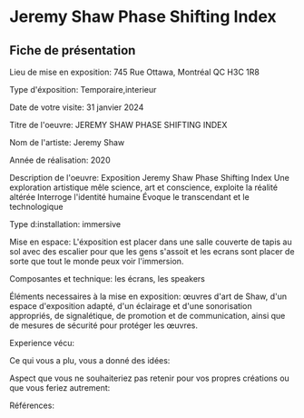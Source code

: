 # Jeremy Shaw Phase Shifting Index
## Fiche de présentation

Lieu de mise en exposition: 745 Rue Ottawa, Montréal QC H3C 1R8

Type d'éxposition: Temporaire,interieur

Date de votre visite: 31 janvier 2024

Titre de l'oeuvre: JEREMY SHAW PHASE SHIFTING INDEX

Nom de l'artiste: Jeremy Shaw

Année de réalisation: 2020

Description de l'oeuvre: Exposition Jeremy Shaw Phase Shifting Index
Une exploration artistique mêle science, art et conscience, exploite la réalité altérée 
Interroge l'identité humaine 
Évoque le transcendant et le technologique

Type d:installation: immersive

Mise en espace: L'éxposition est placer dans une salle couverte de tapis au sol avec des escalier pour que les gens s'assoit et les ecrans sont placer de sorte que tout le monde peux voir l'immersion. 

Composantes et technique: les écrans, les speakers

Éléments necessaires à la mise en exposition: œuvres d'art de Shaw, d'un espace d'exposition adapté, d'un éclairage et d'une sonorisation appropriés, de signalétique, de promotion et de communication, ainsi que de mesures de sécurité pour protéger les œuvres.

Experience vécu:

Ce qui vous a plu, vous a donné des idées:

Aspect que vous ne souhaiteriez pas retenir pour vos propres créations ou que vous feriez autrement: 

Références:


